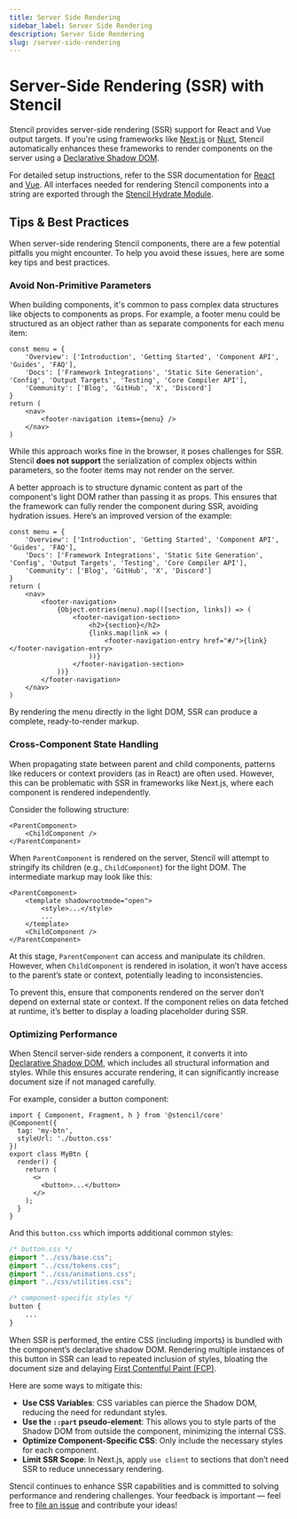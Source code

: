 ```yaml
---
title: Server Side Rendering
sidebar_label: Server Side Rendering
description: Server Side Rendering
slug: /server-side-rendering
---
```


# Server-Side Rendering (SSR) with Stencil

Stencil provides server-side rendering (SSR) support for React and Vue output targets. If you're using frameworks like [Next.js](https://nextjs.org/) or [Nuxt](https://nuxt.com/), Stencil automatically enhances these frameworks to render components on the server using a [Declarative Shadow DOM](https://web.dev/articles/declarative-shadow-dom).

For detailed setup instructions, refer to the SSR documentation for [React](/docs/react) and [Vue](/docs/vue). All interfaces needed for rendering Stencil components into a string are exported through the [Stencil Hydrate Module](/docs/hydrate-app).

## Tips & Best Practices

When server-side rendering Stencil components, there are a few potential pitfalls you might encounter. To help you avoid these issues, here are some key tips and best practices.

### Avoid Non-Primitive Parameters

When building components, it's common to pass complex data structures like objects to components as props. For example, a footer menu could be structured as an object rather than as separate components for each menu item:

```tsx
const menu = {
    'Overview': ['Introduction', 'Getting Started', 'Component API', 'Guides', 'FAQ'],
    'Docs': ['Framework Integrations', 'Static Site Generation', 'Config', 'Output Targets', 'Testing', 'Core Compiler API'],
    'Community': ['Blog', 'GitHub', 'X', 'Discord']
}
return (
    <nav>
        <footer-navigation items={menu} />
    </nav>
)
```

While this approach works fine in the browser, it poses challenges for SSR. Stencil **does not support** the serialization of complex objects within parameters, so the footer items may not render on the server.

A better approach is to structure dynamic content as part of the component's light DOM rather than passing it as props. This ensures that the framework can fully render the component during SSR, avoiding hydration issues. Here’s an improved version of the example:

```tsx
const menu = {
    'Overview': ['Introduction', 'Getting Started', 'Component API', 'Guides', 'FAQ'],
    'Docs': ['Framework Integrations', 'Static Site Generation', 'Config', 'Output Targets', 'Testing', 'Core Compiler API'],
    'Community': ['Blog', 'GitHub', 'X', 'Discord']
}
return (
    <nav>
        <footer-navigation>
            {Object.entries(menu).map(([section, links]) => (
                <footer-navigation-section>
                    <h2>{section}</h2>
                    {links.map(link => (
                        <footer-navigation-entry href="#/">{link}</footer-navigation-entry>
                    ))}
                </footer-navigation-section>
            ))}
        </footer-navigation>
    </nav>
)
```

By rendering the menu directly in the light DOM, SSR can produce a complete, ready-to-render markup.

### Cross-Component State Handling

When propagating state between parent and child components, patterns like reducers or context providers (as in React) are often used. However, this can be problematic with SSR in frameworks like Next.js, where each component is rendered independently.

Consider the following structure:

```tsx
<ParentComponent>
    <ChildComponent />
</ParentComponent>
```

When `ParentComponent` is rendered on the server, Stencil will attempt to stringify its children (e.g., `ChildComponent`) for the light DOM. The intermediate markup may look like this:

```tsx
<ParentComponent>
    <template shadowrootmode="open">
        <style>...</style>
        ...
    </template>
    <ChildComponent />
</ParentComponent>
```

At this stage, `ParentComponent` can access and manipulate its children. However, when `ChildComponent` is rendered in isolation, it won’t have access to the parent’s state or context, potentially leading to inconsistencies.

To prevent this, ensure that components rendered on the server don’t depend on external state or context. If the component relies on data fetched at runtime, it’s better to display a loading placeholder during SSR.

### Optimizing Performance

When Stencil server-side renders a component, it converts it into [Declarative Shadow DOM](https://web.dev/articles/declarative-shadow-dom), which includes all structural information and styles. While this ensures accurate rendering, it can significantly increase document size if not managed carefully.

For example, consider a button component:

```tsx
import { Component, Fragment, h } from '@stencil/core'
@Component({
  tag: 'my-btn',
  styleUrl: './button.css'
})
export class MyBtn {
  render() {
    return (
      <>
        <button>...</button>
      </>
    );
  }
}
```

And this `button.css` which imports additional common styles:

```css
/* button.css */
@import "../css/base.css";
@import "../css/tokens.css";
@import "../css/animations.css";
@import "../css/utilities.css";

/* component-specific styles */
button {
    ...
}
```

When SSR is performed, the entire CSS (including imports) is bundled with the component’s declarative shadow DOM. Rendering multiple instances of this button in SSR can lead to repeated inclusion of styles, bloating the document size and delaying [First Contentful Paint (FCP)](https://web.dev/articles/fcp).

Here are some ways to mitigate this:

- **Use CSS Variables**: CSS variables can pierce the Shadow DOM, reducing the need for redundant styles.
- **Use the `::part` pseudo-element**: This allows you to style parts of the Shadow DOM from outside the component, minimizing the internal CSS.
- **Optimize Component-Specific CSS**: Only include the necessary styles for each component.
- **Limit SSR Scope**: In Next.js, apply `use client` to sections that don’t need SSR to reduce unnecessary rendering.

Stencil continues to enhance SSR capabilities and is committed to solving performance and rendering challenges. Your feedback is important — feel free to [file an issue](https://github.com/ionic-team/stencil/issues/new?assignees=&labels=&projects=&template=feature_request.yml&title=feat%3A+) and contribute your ideas!
